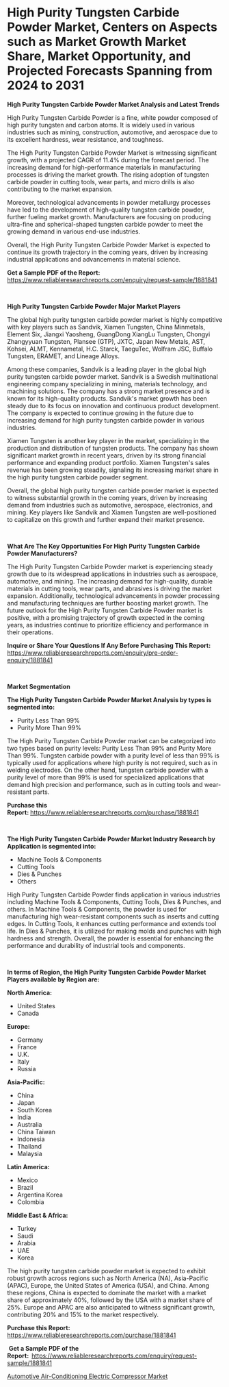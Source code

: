 <p><h1>High Purity Tungsten Carbide Powder Market, Centers on Aspects such as Market Growth Market Share, Market Opportunity, and Projected Forecasts Spanning from 2024 to 2031</h1></p><p><strong>High Purity Tungsten Carbide Powder Market Analysis and Latest Trends</strong></p>
<p><p>High Purity Tungsten Carbide Powder is a fine, white powder composed of high purity tungsten and carbon atoms. It is widely used in various industries such as mining, construction, automotive, and aerospace due to its excellent hardness, wear resistance, and toughness.</p><p>The High Purity Tungsten Carbide Powder Market is witnessing significant growth, with a projected CAGR of 11.4% during the forecast period. The increasing demand for high-performance materials in manufacturing processes is driving the market growth. The rising adoption of tungsten carbide powder in cutting tools, wear parts, and micro drills is also contributing to the market expansion.</p><p>Moreover, technological advancements in powder metallurgy processes have led to the development of high-quality tungsten carbide powder, further fueling market growth. Manufacturers are focusing on producing ultra-fine and spherical-shaped tungsten carbide powder to meet the growing demand in various end-use industries.</p><p>Overall, the High Purity Tungsten Carbide Powder Market is expected to continue its growth trajectory in the coming years, driven by increasing industrial applications and advancements in material science.</p></p>
<p><strong>Get a Sample PDF of the Report:&nbsp;</strong> <a href="https://www.reliableresearchreports.com/enquiry/request-sample/1881841">https://www.reliableresearchreports.com/enquiry/request-sample/1881841</a></p>
<p>&nbsp;</p>
<p><strong>High Purity Tungsten Carbide Powder Major Market Players</strong></p>
<p><p>The global high purity tungsten carbide powder market is highly competitive with key players such as Sandvik, Xiamen Tungsten, China Minmetals, Element Six, Jiangxi Yaosheng, GuangDong XiangLu Tungsten, Chongyi Zhangyyuan Tungsten, Plansee (GTP), JXTC, Japan New Metals, AST, Kohsei, ALMT, Kennametal, H.C. Starck, TaeguTec, Wolfram JSC, Buffalo Tungsten, ERAMET, and Lineage Alloys.</p><p>Among these companies, Sandvik is a leading player in the global high purity tungsten carbide powder market. Sandvik is a Swedish multinational engineering company specializing in mining, materials technology, and machining solutions. The company has a strong market presence and is known for its high-quality products. Sandvik's market growth has been steady due to its focus on innovation and continuous product development. The company is expected to continue growing in the future due to increasing demand for high purity tungsten carbide powder in various industries.</p><p>Xiamen Tungsten is another key player in the market, specializing in the production and distribution of tungsten products. The company has shown significant market growth in recent years, driven by its strong financial performance and expanding product portfolio. Xiamen Tungsten's sales revenue has been growing steadily, signaling its increasing market share in the high purity tungsten carbide powder segment.</p><p>Overall, the global high purity tungsten carbide powder market is expected to witness substantial growth in the coming years, driven by increasing demand from industries such as automotive, aerospace, electronics, and mining. Key players like Sandvik and Xiamen Tungsten are well-positioned to capitalize on this growth and further expand their market presence.</p></p>
<p>&nbsp;</p>
<p><strong>What Are The Key Opportunities For High Purity Tungsten Carbide Powder Manufacturers?</strong></p>
<p><p>The High Purity Tungsten Carbide Powder market is experiencing steady growth due to its widespread applications in industries such as aerospace, automotive, and mining. The increasing demand for high-quality, durable materials in cutting tools, wear parts, and abrasives is driving the market expansion. Additionally, technological advancements in powder processing and manufacturing techniques are further boosting market growth. The future outlook for the High Purity Tungsten Carbide Powder market is positive, with a promising trajectory of growth expected in the coming years, as industries continue to prioritize efficiency and performance in their operations.</p></p>
<p><strong>Inquire or Share Your Questions If Any Before Purchasing This Report:</strong> <a href="https://www.reliableresearchreports.com/enquiry/pre-order-enquiry/1881841">https://www.reliableresearchreports.com/enquiry/pre-order-enquiry/1881841</a></p>
<p>&nbsp;</p>
<p><strong>Market Segmentation</strong></p>
<p><strong>The High Purity Tungsten Carbide Powder Market Analysis by types is segmented into:</strong></p>
<p><ul><li>Purity Less Than 99%</li><li>Purity More Than 99%</li></ul></p>
<p><p>The High Purity Tungsten Carbide Powder market can be categorized into two types based on purity levels: Purity Less Than 99% and Purity More Than 99%. Tungsten carbide powder with a purity level of less than 99% is typically used for applications where high purity is not required, such as in welding electrodes. On the other hand, tungsten carbide powder with a purity level of more than 99% is used for specialized applications that demand high precision and performance, such as in cutting tools and wear-resistant parts.</p></p>
<p><strong>Purchase this Report:&nbsp;</strong><a href="https://www.reliableresearchreports.com/purchase/1881841">https://www.reliableresearchreports.com/purchase/1881841</a></p>
<p>&nbsp;</p>
<p><strong>The High Purity Tungsten Carbide Powder Market Industry Research by Application is segmented into:</strong></p>
<p><ul><li>Machine Tools & Components</li><li>Cutting Tools</li><li>Dies & Punches</li><li>Others</li></ul></p>
<p><p>High Purity Tungsten Carbide Powder finds application in various industries including Machine Tools & Components, Cutting Tools, Dies & Punches, and others. In Machine Tools & Components, the powder is used for manufacturing high wear-resistant components such as inserts and cutting edges. In Cutting Tools, it enhances cutting performance and extends tool life. In Dies & Punches, it is utilized for making molds and punches with high hardness and strength. Overall, the powder is essential for enhancing the performance and durability of industrial tools and components.</p></p>
<p>&nbsp;</p>
<p><strong>In terms of Region, the High Purity Tungsten Carbide Powder Market Players available by Region are:</strong></p>
<p>
    <p> <strong> North America: </strong>
        <ul>
            <li>United States</li>
            <li>Canada</li>
        </ul>
        </p> 
    <p> <strong> Europe: </strong>
        <ul>
            <li>Germany</li>
            <li>France</li>
            <li>U.K.</li>
            <li>Italy</li>
            <li>Russia</li>
        </ul>
        </p> 
    <p> <strong> Asia-Pacific: </strong>
        <ul>
            <li>China</li>
            <li>Japan</li>
            <li>South Korea</li>
            <li>India</li>
            <li>Australia</li>
            <li>China Taiwan</li>
            <li>Indonesia</li>
            <li>Thailand</li>
            <li>Malaysia</li>
        </ul>
        </p> 
    <p> <strong> Latin America: </strong>
        <ul>
            <li>Mexico</li>
            <li>Brazil</li>
            <li>Argentina Korea</li>
            <li>Colombia</li>
        </ul>
        </p> 
    <p> <strong> Middle East & Africa: </strong>
        <ul>
            <li>Turkey</li>
            <li>Saudi</li>
            <li>Arabia</li>
            <li>UAE</li>
            <li>Korea</li>
        </ul>
    </p>
    </p>
<p><p>The high purity tungsten carbide powder market is expected to exhibit robust growth across regions such as North America (NA), Asia-Pacific (APAC), Europe, the United States of America (USA), and China. Among these regions, China is expected to dominate the market with a market share of approximately 40%, followed by the USA with a market share of 25%. Europe and APAC are also anticipated to witness significant growth, contributing 20% and 15% to the market respectively.</p></p>
<p><strong>Purchase this Report: </strong><a href="https://www.reliableresearchreports.com/purchase/1881841">https://www.reliableresearchreports.com/purchase/1881841</a></p>
<p>&nbsp;<strong>Get a Sample PDF of the Report:&nbsp;&nbsp;</strong><a href="https://www.reliableresearchreports.com/enquiry/request-sample/1881841">https://www.reliableresearchreports.com/enquiry/request-sample/1881841</a></p>
<p><strong></strong></p>
<p><p><a href="https://simplistic-meeting-7ee.notion.site/Automotive-Air-Conditioning-Electric-Compressor-Market-Size-Evaluating-its-Market-Trends-Growth-a-0b851f89e8904b269b6493afbfe18a2f">Automotive Air-Conditioning Electric Compressor Market</a></p></p>